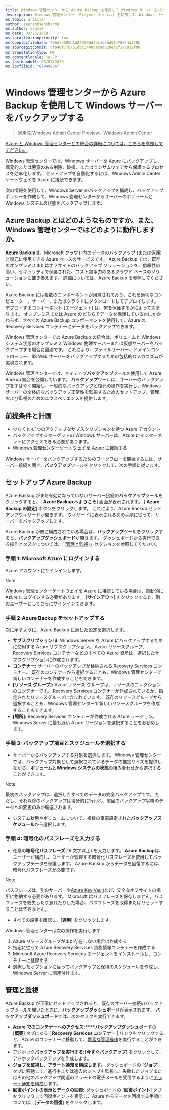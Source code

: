 ```yaml
---
title: Windows 管理センターから Azure Backup を使用して Windows サーバーをバックアップする
description: Windows 管理センター (Project ホノルル) を使用して、Windows サーバーを Azure Backup でバックアップする
ms.topic: article
author: saurabhsensharma
ms.author: saurse
ms.date: 03/25/2019
ms.localizationpriority: low
ms.openlocfilehash: 796dfe509b1d24595dd3bc1aedd514789f4a378b
ms.sourcegitcommit: dfa48f77b751dbc34409aced628eb2f17c912f08
ms.translationtype: MT
ms.contentlocale: ja-JP
ms.lasthandoff: 08/07/2020
ms.locfileid: "87949636"
---
```

# <a name="backup-your-windows-servers-from-windows-admin-center-with-azure-backup"></a>Windows 管理センターから Azure Backup を使用して Windows サーバーをバックアップする

>適用先:Windows Admin Center Preview、Windows Admin Center

[Azure と Windows 管理センターとの統合の詳細については、こちらを参照してください。](../plan/azure-integration-options.md)

Windows 管理センターでは、Windows サーバーを Azure にバックアップし、偶発的または悪意のある削除、破損、またはランサムウェアから保護するプロセスを効率化します。 セットアップを自動化するには、Windows Admin Center ゲートウェイを Azure に接続できます。

次の情報を使用して、Windows Server のバックアップを構成し、バックアップポリシーを作成して、Windows 管理センターからサーバーのボリュームと Windows システムの状態をバックアップします。

## <a name="what-is-azure-backup-and-how-does-it-work-with-windows-admin-center"></a>Azure Backup とはどのようなものですか。また、Windows 管理センターではどのように動作しますか。

**Azure Backup**は、Microsoft クラウド内のデータのバックアップ (または保護) と復元に使用できる Azure ベースのサービスです。 Azure Backup では、既存のオンプレミスまたはオフサイトのバックアップ ソリューションを、信頼性の高い、セキュリティで保護された、コスト競争力のあるクラウド ベースのソリューションに置き換えます。
[詳細について](https://docs.microsoft.com/azure/backup/backup-overview)は、Azure Backup を参照してください。

Azure Backup には複数のコンポーネントが用意されており、これを適切なコンピューター、サーバー、またはクラウドにダウンロードしてデプロイします。 デプロイするコンポーネント (エージェント) は、何を保護するかによって決まります。 オンプレミスまたは Azure のどちらでデータを保護しているかにかかわらず、すべての Azure Backup コンポーネントを使用して、Azure の Recovery Services コンテナーにデータをバックアップできます。

Windows 管理センターでの Azure Backup の統合は、ボリュームと Windows システム状態のオンプレミス Windows 物理サーバーまたは仮想サーバーをバックアップする場合に最適です。 これにより、ファイルサーバー、ドメインコントローラー、IIS Web サーバーをバックアップするための包括的なメカニズムが実現されます。

Windows 管理センターでは、ネイティブ**バックアップ**ツールを使用して Azure Backup 統合を公開しています。 **バックアップ**ツールは、サーバーのバックアップをすばやく開始し、一般的なバックアップと復元の操作を実行し、Windows サーバーの全体的なバックアップ正常性を監視するためのセットアップ、管理、および監視のためのエクスペリエンスを提供します。

## <a name="prerequisites-and-planning"></a>前提条件と計画

- 少なくとも1つのアクティブなサブスクリプションを持つ Azure アカウント
- バックアップするターゲットの Windows サーバーは、Azure にインターネットにアクセスできる必要があります。
- [Windows 管理センターゲートウェイを Azure に接続する](azure-integration.md)

Windows サーバーをバックアップするためのワークフローを開始するには、サーバー接続を開き、**バックアップ**ツールをクリックして、次の手順に従います。

## <a name="setup-azure-backup"></a>セットアップ Azure Backup
Azure Backup がまだ有効になっていないサーバー接続の**バックアップ**ツールをクリックすると、[ **Azure Backup へようこそ**] 画面が表示されます。 [ **Azure Backup の設定**] ボタンをクリックします。 これにより、Azure Backup セットアップウィザードが開きます。 ウィザードに表示される次の手順に従って、サーバーをバックアップします。

Azure Backup が既に構成されている場合は、**バックアップ**ツールをクリックすると、**バックアップダッシュボード**が開きます。 ダッシュボードから実行できる操作とタスクについては、「([管理と監視](#management-and-monitoring))」セクションを参照してください。

### <a name="step-1-login-to-microsoft-azure"></a>手順 1: Microsoft Azure にログインする
Azure アカウントにサインインします。

> [!NOTE]
> Windows 管理センターゲートウェイを Azure に接続している場合は、自動的に Azure にログインする必要があります。 [**サインアウト**] をクリックすると、別のユーザーとしてさらにサインインできます。

### <a name="step-2-set-up-azure-backup"></a>手順 2:Azure Backup をセットアップする
次に示すように、Azure Backup に適した設定を選択します。

 - **サブスクリプション Id:** Windows Server を Azure にバックアップするために使用する Azure サブスクリプション。 Azure リソースグループ、Recovery Services コンテナーなどのすべての Azure 資産は、選択したサブスクリプションに作成されます。
 - **コンテナー:** サーバーのバックアップが格納される Recovery Services コンテナー。 既存のコンテナーから選択することも、Windows 管理センターで新しいコンテナーを作成することもできます。
 - **[リソース グループ]:** Azure リソース グループは、リソースのコレクションのコンテナーです。 Recovery Services コンテナーが作成されているか、指定されたリソースグループに含まれています。 既存のリソースグループから選択することも、Windows 管理センターで新しいリソースグループを作成することもできます。
 - **[場所]:** Recovery Services コンテナーが作成される Azure リージョン。 Windows Server に最も近い Azure リージョンを選択することをお勧めします。

### <a name="step-3-select-backup-items-and-schedule"></a>手順 3: バックアップ項目とスケジュールを選択する

- サーバーからバックアップする対象を選択します。 Windows 管理センターでは、バックアップ対象として選択されているデータの推定サイズを提供しながら、**ボリューム**と**Windows システムの状態**の組み合わせから選択することができます。

> [!NOTE]
> 最初のバックアップは、選択したすべてのデータの完全バックアップです。 ただし、それ以降のバックアップは増分的に行われ、前回のバックアップ以降のデータへの変更のみが転送されます。

- システム状態やボリュームについて、複数の事前設定された**バックアップスケジュール**から選択します。

### <a name="step-4-enter-encryption-passphrase"></a>手順 4: 暗号化のパスフレーズを入力する

- 任意の**暗号化パスフレーズ**(16 文字以上) を入力します。  **Azure Backup**は、ユーザーが構成し、ユーザーが管理する暗号化パスフレーズを使用してバックアップデータを保護します。 Azure Backup からデータを回復するには、暗号化パスフレーズが必要です。

> [!NOTE]
> パスフレーズは、別のサーバーや[Azure Key Vault](https://docs.microsoft.com/azure/key-vault/quick-create-portal)など、安全なオフサイトの場所に格納する必要があります。 Microsoft はパスフレーズを保存しません。パスフレーズを紛失したり忘れたりした場合、パスフレーズを取得またはリセットすることはできません。

- すべての設定を確認し、[**適用**] をクリックします。

Windows 管理センターは次の操作を実行します

1. Azure リソースグループがまだ存在しない場合は作成する
2. 指定に従って Azure Recovery Services 資格情報コンテナーを作成する
3. Microsoft Azure Recovery Services エージェントをインストールし、コンテナーに登録する
4. 選択したオプションに従ってバックアップと保持のスケジュールを作成し、Windows Server に関連付けます。

## <a name="management-and-monitoring"></a>管理と監視

Azure Backup が正常にセットアップされると、既存のサーバー接続のバックアップツールを開いたときに、**バックアップダッシュボード**が表示されます。 **バックアップダッシュボード**では、次のタスクを実行できます。

- **Azure でのコンテナーへのアクセス:****バックアップダッシュボード**の [**概要**] タブにある [ **Recovery Services コンテナー** ] リンクをクリックすると、Azure のコンテナーに移動して、[豊富な管理操作](https://docs.microsoft.com/azure/backup/backup-azure-manage-windows-server)を実行することができます。
- アドホック**バックアップを実行する:**[**今すぐバックアップ**] をクリックして、アドホックバックアップを作成します。
- **ジョブを監視し、アラート通知を構成します。** ダッシュボードの [**ジョブ**] タブに移動して、進行中または過去のジョブを監視し、失敗したジョブまたはその他のバックアップ関連のアラートの電子メールを受信するように[アラート通知を構成](https://docs.microsoft.com/azure/backup/backup-azure-manage-windows-server#configuring-notifications-for-alerts)します。
- **回復ポイントの表示とデータの回復:** ダッシュボードの [**回復ポイント**] タブをクリックして回復ポイントを表示し、Azure からデータを回復する手順については、[**データの回復**] をクリックします。